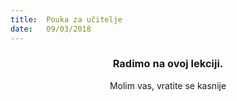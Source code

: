 ```yaml
---
title:  Pouka za učitelje
date:   09/03/2018
---
```


### <center>Radimo na ovoj lekciji.</center>
<center>Molim vas, vratite se kasnije</center>